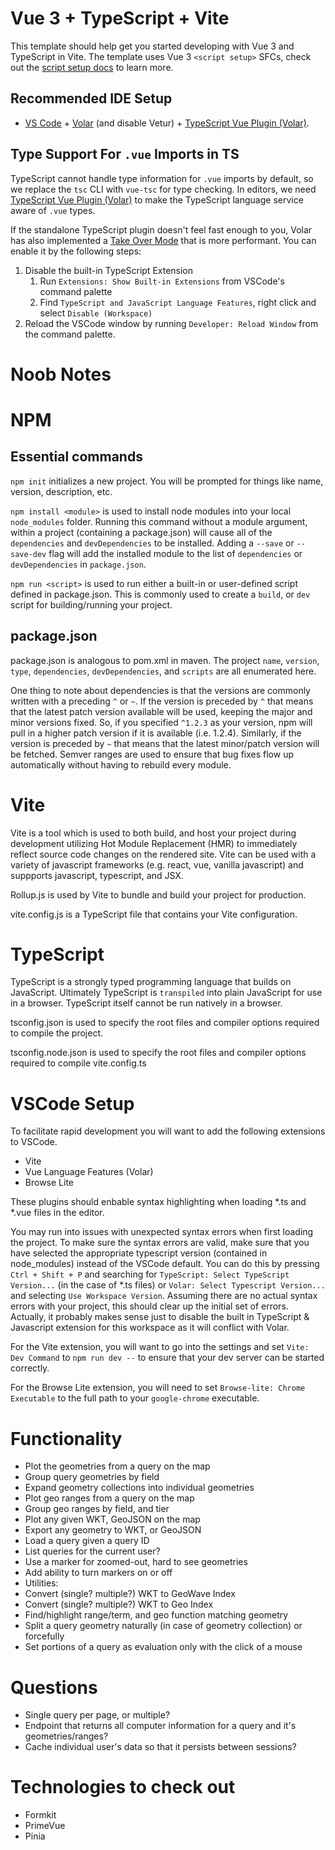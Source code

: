 # Vue 3 + TypeScript + Vite

This template should help get you started developing with Vue 3 and TypeScript in Vite. The template uses Vue 3 `<script setup>` SFCs, check out the [script setup docs](https://v3.vuejs.org/api/sfc-script-setup.html#sfc-script-setup) to learn more.

## Recommended IDE Setup

- [VS Code](https://code.visualstudio.com/) + [Volar](https://marketplace.visualstudio.com/items?itemName=Vue.volar) (and disable Vetur) + [TypeScript Vue Plugin (Volar)](https://marketplace.visualstudio.com/items?itemName=Vue.vscode-typescript-vue-plugin).

## Type Support For `.vue` Imports in TS

TypeScript cannot handle type information for `.vue` imports by default, so we replace the `tsc` CLI with `vue-tsc` for type checking. In editors, we need [TypeScript Vue Plugin (Volar)](https://marketplace.visualstudio.com/items?itemName=Vue.vscode-typescript-vue-plugin) to make the TypeScript language service aware of `.vue` types.

If the standalone TypeScript plugin doesn't feel fast enough to you, Volar has also implemented a [Take Over Mode](https://github.com/johnsoncodehk/volar/discussions/471#discussioncomment-1361669) that is more performant. You can enable it by the following steps:

1. Disable the built-in TypeScript Extension
   1. Run `Extensions: Show Built-in Extensions` from VSCode's command palette
   2. Find `TypeScript and JavaScript Language Features`, right click and select `Disable (Workspace)`
2. Reload the VSCode window by running `Developer: Reload Window` from the command palette.


# Noob Notes

# NPM

## Essential commands

`npm init` initializes a new project.  You will be prompted for things like name, version, description, etc.

`npm install <module>` is used to install node modules into your local `node_modules` folder.  Running this command without a module argument, within a project (containing a package.json) will cause all of the `dependencies` and `devDependencies` to be installed.  Adding a `--save` or `--save-dev` flag will add the installed module to the list of `dependencies` or `devDependencies` in `package.json`.

`npm run <script>` is used to run either a built-in or user-defined script defined in package.json.  This is commonly used to create a `build`, or `dev` script for building/running your project.

## package.json

package.json is analogous to pom.xml in maven.  The project `name`, `version`, `type`, `dependencies`, `devDependencies`, and `scripts` are all enumerated here.  

One thing to note about dependencies is that the versions are commonly written with a preceding `^` or `~`.  If the version is preceded by `^` that means that the latest patch version available will be used, keeping the major and minor versions fixed.  So, if you specified `^1.2.3` as your version, npm will pull in a higher patch version if it is available (i.e. 1.2.4).  Similarly, if the version is preceded by `~` that means that the latest minor/patch version will be fetched.  Semver ranges are used to ensure that bug fixes flow up automatically without having to rebuild every module.

# Vite

Vite is a tool which is used to both build, and host your project during development utilizing Hot Module Replacement (HMR) to immediately reflect source code changes on the rendered site.  Vite can be used with a variety of javascript frameworks (e.g. react, vue, vanilla javascript) and suppports javascript, typescript, and JSX.

Rollup.js is used by Vite to bundle and build your project for production.  

vite.config.js is a TypeScript file that contains your Vite configuration.  

# TypeScript

TypeScript is a strongly typed programming language that builds on JavaScript.  Ultimately TypeScript is `transpiled` into plain JavaScript for use in a browser.  TypeScript itself cannot be run natively in a browser.

tsconfig.json is used to specify the root files and compiler options required to compile the project.

tsconfig.node.json is used to specify the root files and compiler options required to compile vite.config.ts

# VSCode Setup

To facilitate rapid development you will want to add the following extensions to VSCode.

- Vite
- Vue Language Features (Volar)
- Browse Lite

These plugins should enbable syntax highlighting when loading *.ts and *.vue files in the editor.  

You may run into issues with unexpected syntax errors when first loading the project.  To make sure the syntax errors are valid, make sure that you have selected the appropriate typescript version (contained in node_modules) instead of the VSCode default.  You can do this by pressing `Ctrl + Shift + P` and searching for `TypeScript: Select TypeScript Version...` (in the case of *.ts files) or `Volar: Select Typescript Version...` and selecting `Use Workspace Version`.  Assuming there are no actual syntax errors with your project, this should clear up the initial set of errors.  Actually, it probably makes sense just to disable the built in TypeScript & Javascript extension for this workspace as it will conflict with Volar.

For the Vite extension, you will want to go into the settings and set `Vite: Dev Command` to  `npm run dev --` to ensure that your dev server can be started correctly.

For the Browse Lite extension, you will need to set `Browse-lite: Chrome Executable` to the full path to your `google-chrome` executable.

# Functionality

- Plot the geometries from a query on the map
 - Group query geometries by field
 - Expand geometry collections into individual geometries
- Plot geo ranges from a query on the map
 - Group geo ranges by field, and tier
- Plot any given WKT, GeoJSON on the map
- Export any geometry to WKT, or GeoJSON
- Load a query given a query ID
- List queries for the current user?
- Use a marker for zoomed-out, hard to see geometries
 - Add ability to turn markers on or off
- Utilities:
 - Convert (single? multiple?) WKT to GeoWave Index
 - Convert (single? multiple?) WKT to Geo Index
 - Find/highlight range/term, and geo function matching geometry
 - Split a query geometry naturally (in case of geometry collection) or forcefully
 - Set portions of a query as evaluation only with the click of a mouse

# Questions

- Single query per page, or multiple?
- Endpoint that returns all computer information for a query and it's geometries/ranges?
- Cache individual user's data so that it persists between sessions?

# Technologies to check out
- Formkit
- PrimeVue
- Pinia
